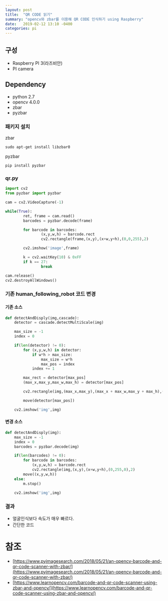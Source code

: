 ```yaml
---
layout: post
title:  "QR CODE 읽기"
summary: "opencv와 zbar를 이용해 QR CODE 인식하기 using Raspberry"
date:   2019-02-12 13:10 -0400
categories: pi
---
```


## 구성
- Raspberry PI 3(라즈비안)
- PI camera

## Dependency
- python 2.7
- opencv 4.0.0
- zbar
- pyzbar

### 패키지 설치
zbar

```
sudo apt-get install libzbar0
```

pyzbar

```
pip install pyzbar
```

### qr.py

```python
import cv2
from pyzbar import pyzbar

cam = cv2.VideoCapture(-1)

while(True):
        ret, frame = cam.read()
        barcodes = pyzbar.decode(frame)

        for barcode in barcodes:
                (x,y,w,h) = barcode.rect
                cv2.rectangle(frame,(x,y),(x+w,y+h),(0,0,255),2)

        cv2.imshow('image',frame)

        k = cv2.waitKey(10) & 0xFF
        if k == 27:
                break

cam.release()
cv2.destroyAllWindows()

```

### 기존 human_following_robot 코드 변경

#### 기존 소스

``` python
def detectAndDisply(img,cascade):
    detector = cascade.detectMultiScale(img)

    max_size = -1
    index = 0

    if(len(detector) != 0):
        for (x,y,w,h) in detector:
            if w*h > max_size:
                max_size = w*h
                max_pos = index
            index += 1

        max_rect = detector[max_pos]
        (max_x,max_y,max_w,max_h) = detector[max_pos]

        cv2.rectangle(img,(max_x,max_y),(max_x + max_w,max_y + max_h),(0,255,0),2)

        move(detector[max_pos])

    cv2.imshow('img',img)

```

#### 변경 소스

``` python
def detectAndDisply(img):
    max_size = -1
    index = 0
    barcodes = pyzbar.decode(img)

    if(len(barcodes) != 0):
        for barcode in barcodes:
            (x,y,w,h) = barcode.rect
            cv2.rectangle(img,(x,y),(x+w,y+h),(0,255,0),2)
        move((x,y,w,h))
    else:
        m.stop()

    cv2.imshow('img',img)

```

### 결과
- 얼굴인식보다 속도가 매우 빠르다.
- 간단한 코드

# 참조
- [https://www.pyimagesearch.com/2018/05/21/an-opencv-barcode-and-qr-code-scanner-with-zbar/](https://www.pyimagesearch.com/2018/05/21/an-opencv-barcode-and-qr-code-scanner-with-zbar/)
- [https://www.learnopencv.com/barcode-and-qr-code-scanner-using-zbar-and-opencv/](https://www.learnopencv.com/barcode-and-qr-code-scanner-using-zbar-and-opencv/)

